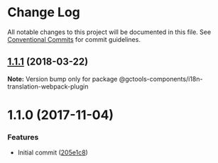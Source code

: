 # Change Log

All notable changes to this project will be documented in this file.
See [Conventional Commits](https://conventionalcommits.org) for commit guidelines.

<a name="1.1.1"></a>
## [1.1.1](https://github.com/gctools-outilsgc/gctools-components/compare/@gctools-components/i18n-translation-webpack-plugin@1.1.0...@gctools-components/i18n-translation-webpack-plugin@1.1.1) (2018-03-22)




**Note:** Version bump only for package @gctools-components/i18n-translation-webpack-plugin

<a name="1.1.0"></a>
# 1.1.0 (2017-11-04)


### Features

* Initial commit ([205e1c8](https://github.com/gctools-outilsgc/gctools-components/commit/205e1c8))
